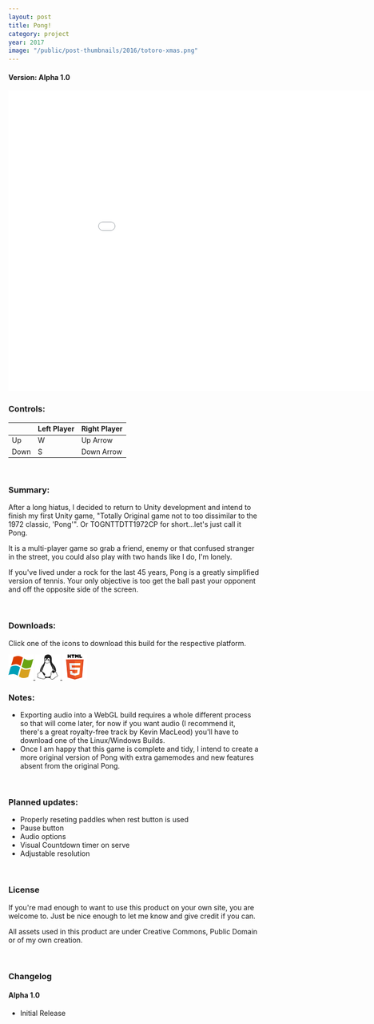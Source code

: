 ```yaml
---
layout: post
title: Pong!
category: project
year: 2017
image: "/public/post-thumbnails/2016/totoro-xmas.png"
---
```


#### Version: Alpha 1.0

<iframe src="/public/projects/pong/alpha_1.0/index.html" style="border:0px #000000 none;" name="Pong" scrolling="no" height="600px" width="960px"></iframe>

<br>

### Controls:

|    | Left Player | Right Player|
|----|-------------|-------------|
| Up | W | Up Arrow |
| Down | S | Down Arrow |

<br>

### Summary:

After a long hiatus, I decided to return to Unity development and intend to finish my first Unity game, "Totally Original game not to too dissimilar to the 1972 classic, 'Pong'". Or TOGNTTDTT1972CP for short...let's just call it Pong.

It is a multi-player game so grab a friend, enemy or that confused stranger in the street, you could also play with two hands like I do, I'm lonely.

If you've lived under a rock for the last 45 years, Pong is a greatly simplified version of tennis. Your only objective is too get the ball past your opponent and off the opposite side of the screen.

<br>

### Downloads:
Click one of the icons to download this build for the respective platform.

<a href="/public/projects/pong/alpha_1.0/downloads/Pong_alpha_1.0_Win.7z" download>
<img src="/public/images/win50.png">
</a>
<a href="/public/projects/pong/alpha_1.0/downloads/Pong_alpha_1.0_Linux.7z" download>
<img src="/public/images/Lin50.png">
</a>
<a href="/public/projects/pong/alpha_1.0/downloads/Pong_alpha_1.0_HTML.7z" download>
<img src="/public/images/html50.png">
</a>

<br>

### Notes:
* Exporting audio into a WebGL build requires a whole different process so that will come later, for now if you want audio (I recommend it, there's a great royalty-free track by Kevin MacLeod) you'll have to download one of the Linux/Windows Builds.
* Once I am happy that this game is complete and tidy, I intend to create a more original version of Pong with extra gamemodes and new features absent from the original Pong.

<br>

### Planned updates:
* Properly reseting paddles when rest button is used
* Pause button
* Audio options
* Visual Countdown timer on serve
* Adjustable resolution

<br>

### License

If you're mad enough to want to use this product on your own site, you are welcome to. Just be nice enough to let me know and give credit if you can.

All assets used in this product are under Creative Commons, Public Domain or of my own creation.

<br>

### Changelog

#### Alpha 1.0
* Initial Release


